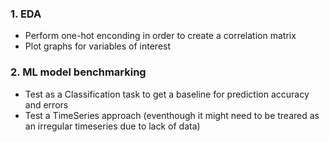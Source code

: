 ### <b> 1. EDA </b>
* Perform one-hot enconding in order to create a correlation matrix
* Plot graphs for variables of interest

### <b> 2. ML model benchmarking </b>

* Test as a Classification task to get a baseline for prediction accuracy and errors
* Test a TimeSeries approach (eventhough it might need to be treared as an irregular timeseries due to lack of data)